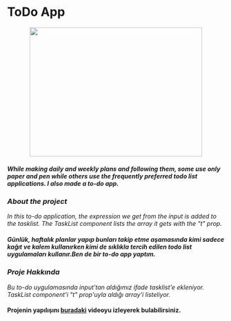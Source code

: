   # ToDo App
   
<p align="center">
  <img width="400" height="300" src="https://user-images.githubusercontent.com/33622890/161227466-3d979180-02b8-4602-acb6-d4aaa9a063d3.gif">
</p> 
 




##### _While making daily and weekly plans and following them, some use only paper and pen while others use the frequently preferred todo list applications. I also made a to-do app._


### _About the project_
 _In this to-do application, the expression we get from the input is added to the tasklist. The TaskList component lists the array it gets with the "t" prop._




##### _Günlük, haftalık planlar yapıp bunları takip etme aşamasında kimi sadece kağıt ve kalem kullanırken kimi de sıklıkla tercih edilen todo list uygulamaları kullanır.Ben de bir to-do app yaptım._



### _Proje Hakkında_


_Bu to-do uygulamasında input'tan aldığımız ifade tasklist'e ekleniyor. TaskList component'i "t" prop'uyla aldığı array'i listeliyor._

#### Projenin yapılışını [buradaki](https://www.youtube.com/watch?v=9zcMnJI3B7M&ab_channel=CodeBucks) videoyu izleyerek bulabilirsiniz.
